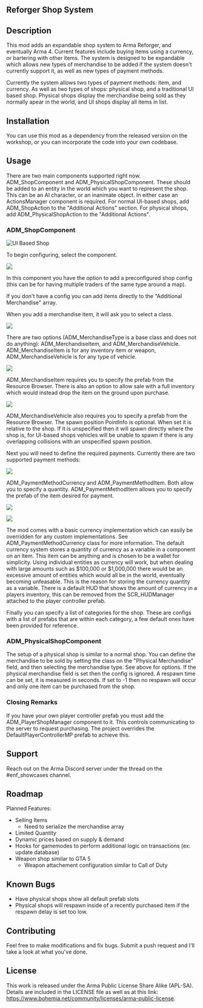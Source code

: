 ## Reforger Shop System

## Description
This mod adds an expandable shop system to Arma Reforger, and eventually Arma 4. Current features include buying items using a currency, or bartering with other items. The system is designed to be expandable which allows new types of merchandise to be added if the system doesn't currently support it, as well as new types of payment methods. 

Currently the system allows two types of payment methods: item, and currency. As well as two types of shops: physical shop, and a traditional UI based shop. Physical shops display the merchandise being sold as they normally apear in the world, and UI shops display all items in list.

## Installation
You can use this mod as a dependency from the released version on the workshop, or you can incorporate the code into your own codebase.

## Usage
There are two main components supported right now. ADM_ShopComponent and ADM_PhysicalShopComponent. These should be added to an entity in the world which you want to represent the shop. This can be an AI character, or an inanimate object. In either case an ActionsManager component is required. For normal UI-based shops, add ADM_ShopAction to the "Additional Actions" section. For physical shops, add ADM_PhysicalShopAction to the "Additional Actions".

### ADM_ShopComponent
![UI Based Shop](https://i.imgur.com/qAC1fED.png)

To begin configuring, select the component.

![](https://i.imgur.com/lz0exBV.png)

In this component you have the option to add a preconfigured shop config (this can be for having multiple traders of the same type around a map).

If you don't have a config you can add items directly to the "Additional Merchandise" array.

When you add a merchandise item, it will ask you to select a class.

![](https://i.imgur.com/WmjHUpz.png)

There are two options (ADM_MerchandiseType is a base class and does not do anything): ADM_MerchandiseItem, and ADM_MerchandiseVehicle. ADM_MerchandiseItem is for any inventory item or weapon, ADM_MerchandiseVehicle is for any type of vehicle. 

![](https://i.imgur.com/PFEWptM.png)

ADM_MerchandiseItem requires you to specify the prefab from the Resource Browser. There is also an option to allow sale with a full inventory which would instead drop the item on the ground upon purchase.

![](https://i.imgur.com/sN69lTs.png)

ADM_MerchandiseVehicle also requires you to specify a prefab from the Resource Browser. The spawn position PointInfo is optional. When set it is relative to the shop. If it is unspecified then it will spawn directly where the shop is, for UI-based shops vehicles will be unable to spawn if there is any overlapping collisions with an unspecified spawn position.

Next you will need to define the required payments. Currently there are two supported payment methods:

![](https://i.imgur.com/4MboLFb.png)

ADM_PaymentMethodCurrency and ADM_PaymentMethodItem. Both allow you to specify a quantity. ADM_PaymentMethodItem allows you to specify the prefab of the item desired for payment.

![](https://i.imgur.com/XF5383G.png)

![](https://i.imgur.com/Fidfbns.png)

The mod comes with a basic currency implementation which can easily be overridden for any custom implementations. See ADM_PaymentMethodCurrency class for more information. The default currency system stores a quantity of currency as a variable in a component on an item. This item can be anything and is chosen to be a wallet for simplicity. Using individual entities as currency will work, but when dealing with large amounts such as $100,000 or $1,000,000 there would be an excessive amount of entities which would all be in the world, eventually becoming unfeasable. This is the reason for storing the currency quantity as a variable. There is a default HUD that shows the amount of currency in a players inventory, this can be removed from the SCR_HUDManager attached to the player controller prefab.

Finally you can specify a list of categories for the shop. These are configs with a list of prefabs that are within each category, a few default ones have been provided for reference.

### ADM_PhysicalShopComponent
The setup of a physical shop is similar to a normal shop. You can define the merchandise to be sold by setting the class on the "Physical Merchandise" field, and then selecting the merchandise type. See above for options. If the physical merchandise field is set then the config is ignored. A respawn time can be set, it is measured in seconds. If set to -1 then no respawn will occur and only one item can be purchased from the shop.

### Closing Remarks
If you have your own player controller prefab you must add the ADM_PlayerShopManager component to it. This controls communicating to the server to request purchasing. The project overrides the DefaultPlayerControllerMP prefab to achieve this.

## Support
Reach out on the Arma Discord server under the thread on the #enf_showcases channel.

## Roadmap
Planned Features:
 - Selling Items
   - Need to serialize the merchandise array
 - Limited Quantity
 - Dynamic prices based on supply & demand
 - Hooks for gamemodes to perform additional logic on transactions (ex: update database)
 - Weapon shop similar to GTA 5
   - Weapon attachement configuration similar to Call of Duty

## Known Bugs
 - Have physical shops show all default prefab slots
 - Physical shops will respawn inside of a recently purchased item if the respawn delay is set too low.

## Contributing
Feel free to make modifications and fix bugs. Submit a push request and I'll take a look at what you've done.

## License
This work is released under the Arma Public License Share Alike (APL-SA). Details are included in the LICENSE file as well as at this link: https://www.bohemia.net/community/licenses/arma-public-license.